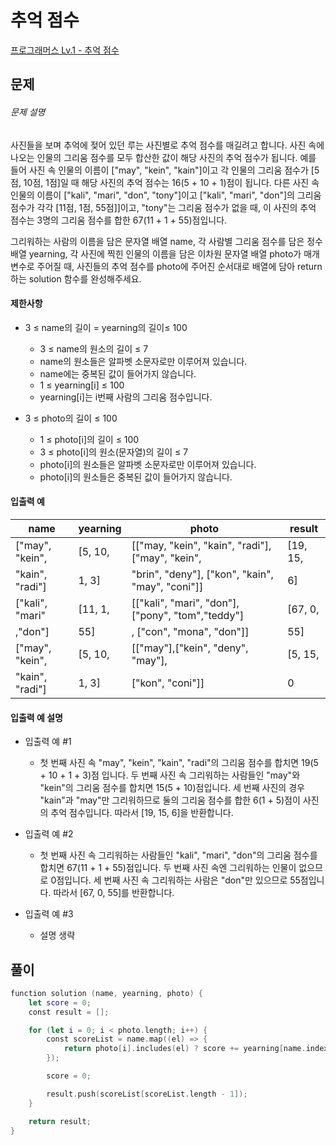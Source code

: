<!-- @format -->

# 추억 점수

[프로그래머스 Lv.1 - 추억 점수](https://school.programmers.co.kr/learn/courses/30/lessons/176963)

## 문제

###### 문제 설명

사진들을 보며 추억에 젖어 있던 루는 사진별로 추억 점수를 매길려고 합니다. 사진 속에 나오는 인물의 그리움 점수를 모두 합산한 값이 해당 사진의 추억 점수가 됩니다. 예를 들어 사진 속 인물의 이름이 ["may", "kein", "kain"]이고 각 인물의 그리움 점수가 [5점, 10점, 1점]일 때 해당 사진의 추억 점수는 16(5 + 10 + 1)점이 됩니다. 다른 사진 속 인물의 이름이 ["kali", "mari", "don", "tony"]이고 ["kali", "mari", "don"]의 그리움 점수가 각각 [11점, 1점, 55점]]이고, "tony"는 그리움 점수가 없을 때, 이 사진의 추억 점수는 3명의 그리움 점수를 합한 67(11 + 1 + 55)점입니다.

그리워하는 사람의 이름을 담은 문자열 배열 name, 각 사람별 그리움 점수를 담은 정수 배열 yearning, 각 사진에 찍힌 인물의 이름을 담은 이차원 문자열 배열 photo가 매개변수로 주어질 때, 사진들의 추억 점수를 photo에 주어진 순서대로 배열에 담아 return하는 solution 함수를 완성해주세요.

#### 제한사항

- 3 ≤ name의 길이 = yearning의 길이≤ 100

  - 3 ≤ name의 원소의 길이 ≤ 7
  - name의 원소들은 알파벳 소문자로만 이루어져 있습니다.
  - name에는 중복된 값이 들어가지 않습니다.
  - 1 ≤ yearning[i] ≤ 100
  - yearning[i]는 i번째 사람의 그리움 점수입니다.

- 3 ≤ photo의 길이 ≤ 100
  - 1 ≤ photo[i]의 길이 ≤ 100
  - 3 ≤ photo[i]의 원소(문자열)의 길이 ≤ 7
  - photo[i]의 원소들은 알파벳 소문자로만 이루어져 있습니다.
  - photo[i]의 원소들은 중복된 값이 들어가지 않습니다.

#### 입출력 예

| name            | yearning | photo                                             | result   |
| --------------- | -------- | ------------------------------------------------- | -------- |
| ["may", "kein", | [5, 10,  | [["may, "kein", "kain", "radi"], ["may", "kein",  | [19, 15, |
| "kain", "radi"] | 1, 3]    | "brin", "deny"], ["kon", "kain", "may", "coni"]]  | 6]       |
| ["kali", "mari" | [11, 1,  | [["kali", "mari", "don"], ["pony", "tom","teddy"] | [67, 0,  |
| ,"don"]         | 55]      | , ["con", "mona", "don"]]                         | 55]      |
| ["may", "kein", | [5, 10,  | [["may"],["kein", "deny", "may"],                 | [5, 15,  |
| "kain", "radi"] | 1, 3]    | ["kon", "coni"]]                                  | 0        |

#### 입출력 예 설명

- 입출력 예 #1

  - 첫 번째 사진 속 "may", "kein", "kain", "radi"의 그리움 점수를 합치면 19(5 + 10 + 1 + 3)점 입니다. 두 번째 사진 속 그리워하는 사람들인 "may"와 "kein"의 그리움 점수를 합치면 15(5 + 10)점입니다. 세 번째 사진의 경우 "kain"과 "may"만 그리워하므로 둘의 그리움 점수를 합한 6(1 + 5)점이 사진의 추억 점수입니다. 따라서 [19, 15, 6]을 반환합니다.

- 입출력 예 #2

  - 첫 번째 사진 속 그리워하는 사람들인 "kali", "mari", "don"의 그리움 점수를 합치면 67(11 + 1 + 55)점입니다. 두 번째 사진 속엔 그리워하는 인물이 없으므로 0점입니다. 세 번째 사진 속 그리워하는 사람은 "don"만 있으므로 55점입니다. 따라서 [67, 0, 55]를 반환합니다.

- 입출력 예 #3

  - 설명 생략

## 풀이

```swift
function solution (name, yearning, photo) {
    let score = 0;
    const result = [];

    for (let i = 0; i < photo.length; i++) {
        const scoreList = name.map((el) => {
            return photo[i].includes(el) ? score += yearning[name.indexOf(el)] : score += 0;
        });

        score = 0;

        result.push(scoreList[scoreList.length - 1]);
    }

    return result;
}
```
